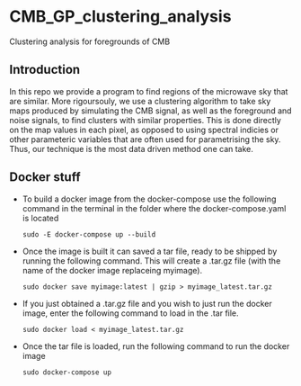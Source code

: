 # CMB_GP_clustering_analysis
Clustering analysis for foregrounds of CMB

## Introduction

In this repo we provide a program to find regions of the microwave sky that are similar. More rigoursouly, we use a clustering algorithm to take sky maps produced by simulating the CMB signal, as well as the foreground and noise signals, to find clusters with similar properties. This is done directly on the map values in each pixel, as opposed to using spectral indicies or other parameteric variables that are often used for parametrising the sky. Thus, our technique is the most data driven method one can take. 

## Docker stuff
- To build a docker image from the docker-compose use the following command in the terminal in the folder where the docker-compose.yaml is located

  ` sudo -E docker-compose up --build `

- Once the image is built it can saved a tar file, ready to be shipped by running the following command. This will create a .tar.gz file (with the name of the docker image replaceing myimage).

  ` sudo docker save myimage:latest | gzip > myimage_latest.tar.gz `

- If you just obtained a .tar.gz file and you wish to just run the docker image, enter the following command to load in the .tar file.

  ` sudo docker load < myimage_latest.tar.gz `
  
- Once the tar file is loaded, run the following command to run the docker image

  ` sudo docker-compose up `
